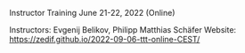 Instructor Training June 21-22, 2022 (Online)

Instructors: Evgenij Belikov, Philipp Matthias Schäfer
Website: https://zedif.github.io/2022-09-06-ttt-online-CEST/
